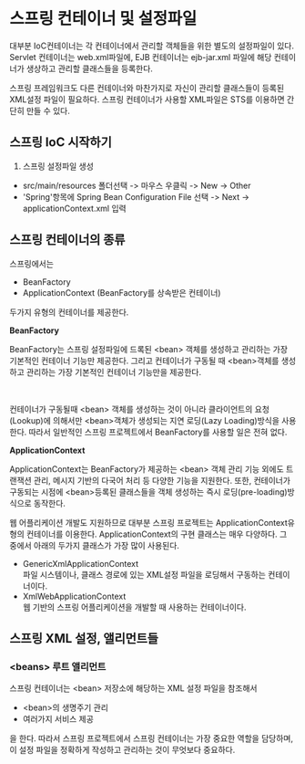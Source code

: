 # 스프링 컨테이너 및 설정파일

대부분 IoC컨테이너는 각 컨테이너에서 관리할 객체들을 위한 별도의 설정파일이 있다. Servlet 컨테이너는 web.xml파일에, EJB 컨테이너는 ejb-jar.xml 파일에 해당 컨테이너가 생상하고 관리할 클래스들을 등록한다.  

  

스프링 프레임워크도 다른 컨테이너와 마찬가지로 자신이 관리할 클래스들이 등록된 XML설정 파일이 필요하다. 스프링 컨테이너가 사용할 XML파일은 STS를 이용하면 간단히 만들 수 있다.  

  

## 스프링 IoC 시작하기

  

1. 스프링 설정파일 생성

  

- src/main/resources 폴더선택 -> 마우스 우클릭 -> New -> Other 
- 'Spring'항목에 Spring Bean Configuration File 선택 -> Next -> applicationContext.xml 입력





## 스프링 컨테이너의 종류

스프링에서는 

- BeanFactory
- ApplicationContext (BeanFactory를 상속받은 컨테이너)

두가지 유형의 컨테이너를 제공한다.

  

**BeanFactory**  

BeanFactory는 스프링 설정파일에 드록된 \<bean\> 객체를 생성하고 관리하는 가장 기본적인 컨테이너 기능만 제공한다. 그리고 컨테이너가 구동될 때 \<bean\>객체를 생성하고 관리하는 가장 기본적인 컨테이너 기능만을 제공한다.  

​    

컨테이너가 구동될때 \<bean\> 객체를 생성하는 것이 아니라 클라이언트의 요청(Lookup)에 의해서만 \<bean\>객체가 생성되는 지연 로딩(Lazy Loading)방식을 사용한다. 따라서 일반적인 스프링 프로젝트에서 BeanFactory를 사용할 일은 전혀 없다.

  

**ApplicationContext**  

ApplicationContext는 BeanFactory가 제공하는 \<bean\> 객체 관리 기능 외에도 트랜잭션 관리, 메시지 기반의 다국어 처리 등 다양한 기능을 지원한다. 또한, 컨테이너가 구동되는 시점에 \<bean\>등록된 클래스들을 객체 생성하는 즉시 로딩(pre-loading)방식으로 동작한다.  

  

웹 어플리케이션 개발도 지원하므로 대부분 스프링 프로젝트는 ApplicationContext유형의 컨테이너를 이용한다. ApplicationContext의 구현 클래스는 매우 다양하다. 그 중에서 아래의 두가지 클래스가 가장 많이 사용된다.  

- GenericXmlApplicationContext  
  파일 시스템이나, 클래스 경로에 있는 XML설정 파일을 로딩해서 구동하는 컨테이너이다.  
- XmlWebApplicationContext  
  웹 기반의 스프링 어플리케이션을 개발할 때 사용하는 컨테이너이다.  

  

## 스프링 XML 설정, 앨리먼트들 

### \<beans\> 루트 앨리먼트

스프링 컨테이너는 \<bean\> 저장소에 해당하는 XML 설정 파일을 참조해서 

- \<bean>의 생명주기 관리
- 여러가지 서비스 제공

을 한다. 따라서 스프링 프로젝트에서 스프링 컨테이너는 가장 중요한 역할을 담당하며, 이 설정 파일을 정확하게 작성하고 관리하는 것이 무엇보다 중요하다.

